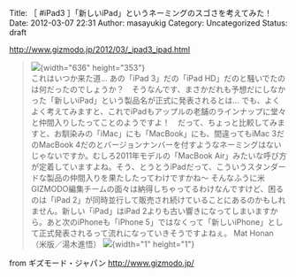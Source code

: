Title: ［ #iPad3 ］「新しいiPad」というネーミングのスゴさを考えてみた！
Date: 2012-03-07 22:31
Author: masayukig
Category: Uncategorized
Status: draft

<http://www.gizmodo.jp/2012/03/_ipad3_ipad.html>  
  
  

> ![](http://www.gizmodo.jp/upload_files2/120308ipadsidebyside.jpg){width="636"
> height="353"}  
> これはいつか来た道... あの「iPad 3」だの「iPad
> HD」だのと騒いでたのは何だったのでしょうか？　そうなんです、まさかだれも予想だにしなかった「新しいiPad」という製品名が正式に発表されるとは...
> でも、よくよく考えてみますと、これでiPadもアップルの老舗のラインナップに堂々と仲間入りしたってことのようですよ！　だって、ちょっと比較してみますと、お馴染みの「iMac」にも「MacBook」にも、間違ってもiMac
> 3だのMacBook
> 4だのとバージョンナンバーを付すようなネーミングはないじゃないですか。むしろ2011年モデルの「MacBook
> Air」みたいな呼び方が定着していますよね。そう、とうとうiPadだって、こういうスタンダードな製品の仲間入りを果たしたってわけですかね～
> そんなふうに米GIZMODO編集チームの面々は納得しちゃってるわけなんですけど、困るのは「iPad
> 2」が同時並行して販売され続けていることにあるのかもしれません。新しい「iPad」はiPad
> 2よりも古い響きになってしまいますから。あと次のiPhoneも「iPhone
> 5」ではなくって「新しいiPhone」として正式発表されるって流れになっていきそうですよねぇ。
> Mat Honan（米版／湯木進悟）
> ![](http://rss.rssad.jp/rss/artimg/T7he30zk4qYy/8b16d752af111577376e9be5e3b00932){width="1"
> height="1"}

  
  
from ギズモード・ジャパン <http://www.gizmodo.jp/>
